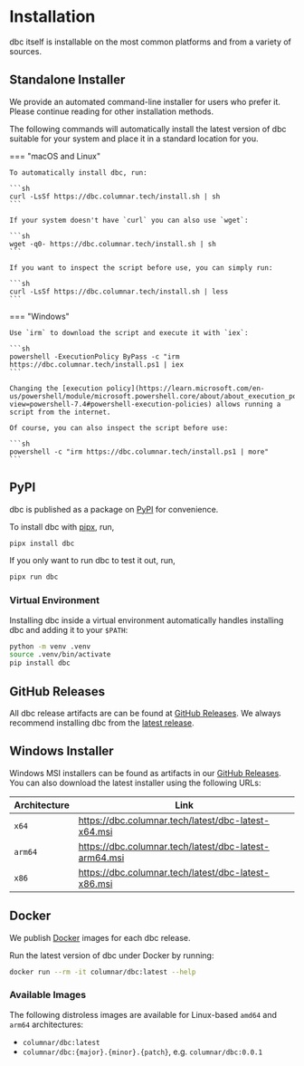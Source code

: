 <!-- Copyright (c) 2025 Columnar Technologies.  All rights reserved. -->

# Installation

dbc itself is installable on the most common platforms and from a variety of sources.

## Standalone Installer

We provide an automated command-line installer for users who prefer it.
Please continue reading for other installation methods.

The following commands will automatically install the latest version of dbc suitable for your system and place it in a standard location for you.

=== "macOS and Linux"

    To automatically install dbc, run:

    ```sh
    curl -LsSf https://dbc.columnar.tech/install.sh | sh
    ```

    If your system doesn't have `curl` you can also use `wget`:

    ```sh
    wget -q0- https://dbc.columnar.tech/install.sh | sh
    ```

    If you want to inspect the script before use, you can simply run:

    ```sh
    curl -LsSf https://dbc.columnar.tech/install.sh | less
    ```

=== "Windows"

    Use `irm` to download the script and execute it with `iex`:

    ```sh
    powershell -ExecutionPolicy ByPass -c "irm https://dbc.columnar.tech/install.ps1 | iex
    ```

    Changing the [execution policy](https://learn.microsoft.com/en-us/powershell/module/microsoft.powershell.core/about/about_execution_policies?view=powershell-7.4#powershell-execution-policies) allows running a script from the internet.

    Of course, you can also inspect the script before use:

    ```sh
    powershell -c "irm https://dbc.columnar.tech/install.ps1 | more"
    ```

## PyPI

dbc is published as a package on [PyPI](https://pypi.org/project/dbc) for convenience.

To install dbc with [pipx](https://pipx.pypa.io/stable/installation/), run,

```sh
pipx install dbc
```

If you only want to run dbc to test it out, run,

```sh
pipx run dbc
```

### Virtual Environment

Installing dbc inside a virtual environment automatically handles installing dbc and adding it to your `$PATH`:

```sh
python -m venv .venv
source .venv/bin/activate
pip install dbc
```

## GitHub Releases

All dbc release artifacts are can be found at [GitHub Releases](https://github.com/columnar-tech/dbc/releases).
We always recommend installing dbc from the [latest release](https://github.com/columnar-tech/dbc/releases/latest).

## Windows Installer

Windows MSI installers can be found as artifacts in our [GitHub Releases](https://github.com/columnar-tech/dbc/releases).
You can also download the latest installer using the following URLs:

| Architecture | Link                                                    |
|--------------|---------------------------------------------------------|
| `x64`        | <https://dbc.columnar.tech/latest/dbc-latest-x64.msi>   |
| `arm64`      | <https://dbc.columnar.tech/latest/dbc-latest-arm64.msi>   |
| `x86`        | <https://dbc.columnar.tech/latest/dbc-latest-x86.msi> |

## Docker

We publish [Docker](https://docker.io) images for each dbc release.

Run the latest version of dbc under Docker by running:

```sh
docker run --rm -it columnar/dbc:latest --help
```

### Available Images

The following distroless images are available for Linux-based `amd64` and `arm64` architectures:

- `columnar/dbc:latest`
- `columnar/dbc:{major}.{minor}.{patch}`, e.g. `columnar/dbc:0.0.1`
